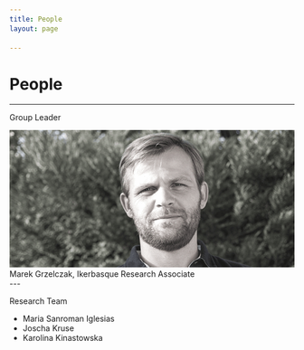 ```yaml
---
title: People
layout: page

---
```

# People

---
Group Leader

<img class="image" src="/assets/images/marek.png" alt="Alt Text">
<figcaption class="caption">Marek Grzelczak, Ikerbasque Research Associate</figcaption>
---

Research Team

- Maria Sanroman Iglesias
- Joscha Kruse
- Karolina Kinastowska


